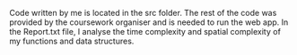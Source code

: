 Code written by me is located in the src folder. The rest of the code was provided by the coursework organiser and is needed to run the web app.
In the Report.txt file, I analyse the time complexity and spatial complexity of my functions and data structures.
